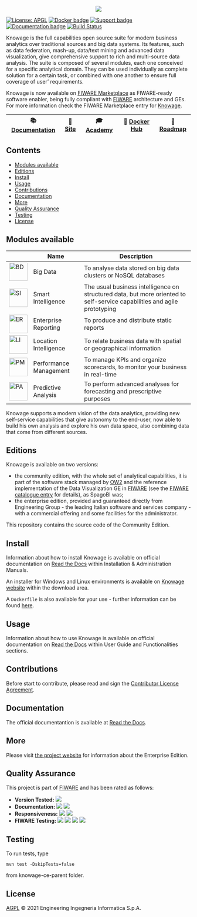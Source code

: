 <p align="center">
<img src="https://www.knowage-suite.com/site/wp-content/uploads/2016/03/KNOWAGE_logo_color.png">
</p>

[![License: APGL](https://img.shields.io/github/license/KnowageLabs/Knowage-Server.svg)](https://opensource.org/licenses/AGPL-3.0)
[![Docker badge](https://img.shields.io/docker/pulls/fiware/knowage-server-docker.svg)](https://hub.docker.com/r/fiware/knowage-server-docker)
[![Support badge](https://nexus.lab.fiware.org/static/badges/stackoverflow/knowage.svg)](https://stackoverflow.com/questions/tagged/fiware-knowage)
<br>
[![Documentation badge](https://img.shields.io/readthedocs/knowage.svg)](https://knowage.rtfd.io/)
[![Build Status](https://travis-ci.com/KnowageLabs/Knowage-Server.svg?branch=master)](https://travis-ci.com/KnowageLabs/Knowage-Server)

Knowage is the full capabilities open source suite for modern business analytics
over traditional sources and big data systems. Its features, such as data
federation, mash-up, data/text mining and advanced data visualization, give
comprehensive support to rich and multi-source data analysis. The suite is
composed of several modules, each one conceived for a specific analytical
domain. They can be used individually as complete solution for a certain task,
or combined with one another to ensure full coverage of user’ requirements.


Knowage is now available on [FIWARE Marketplace](https://marketplace.fiware.org/) 
as FIWARE-ready software enabler, being fully compliant with [FIWARE](https://www.fiware.org/) 
architecture and GEs. For more information check the FIWARE Marketplace entry 
for [Knowage](https://marketplace.fiware.org/pages/solutions/59611fb5573b7cb51c44ef68).

|  :books: [Documentation](http://knowage.rtfd.io/) | :page_facing_up: [Site](https://www.knowage-suite.com/site/home/) | :mortar_board: [Academy](https://fiware-academy.readthedocs.io/en/latest/processing/knowage) | :whale: [Docker Hub](https://hub.docker.com/r/fiware/knowage-server-docker/) | :dart: [Roadmap](https://github.com/KnowageLabs/Knowage-Server/blob/master/ROADMAP.md) |
|---|---|---|---|---|


## Contents

-   [Modules available](#modules-available)
-   [Editions](#editions)
-   [Install](#install)
-   [Usage](#usage)
-   [Contributions](#contributions)
-   [Documentation](#documentation)
-   [More](#More)
-   [Quality Assurance](#quality-assurance)
-   [Testing](#testing)
-   [License](#license)


## Modules available

|                                                                                                                    | Name                   | Description                                                                                                              |
| ------------------------------------------------------------------------------------------------------------------ | ---------------------- | ------------------------------------------------------------------------------------------------------------------------ |
| <img src="http://www.knowage-suite.com/site/wp-content/uploads/2016/03/BD_txt-150x150.png" alt="BD" width="50px"/> | Big Data               | To analyse data stored on big data clusters or NoSQL databases                                                           |
| <img src="http://www.knowage-suite.com/site/wp-content/uploads/2016/03/SI_txt-150x150.png" alt="SI" width="50px"/> | Smart Intelligence     | The usual business intelligence on structured data, but more oriented to self-service capabilities and agile prototyping |
| <img src="http://www.knowage-suite.com/site/wp-content/uploads/2016/03/ER_txt-150x150.png" alt="ER" width="50px"/> | Enterprise Reporting   | To produce and distribute static reports                                                                                 |
| <img src="http://www.knowage-suite.com/site/wp-content/uploads/2018/09/LI_txt-150x150.png" alt="LI" width="50px"/> | Location Intelligence  | To relate business data with spatial or geographical information                                                         |
| <img src="http://www.knowage-suite.com/site/wp-content/uploads/2016/03/PM_txt-150x150.png" alt="PM" width="50px"/> | Performance Management | To manage KPIs and organize scorecards, to monitor your business in real-time                                            |
| <img src="http://www.knowage-suite.com/site/wp-content/uploads/2016/03/PA_txt-150x150.png" alt="PA" width="50px"/> | Predictive Analysis    | To perform advanced analyses for forecasting and prescriptive purposes                                                   |

Knowage supports a modern vision of the data analytics, providing new
self-service capabilities that give autonomy to the end-user, now able to build
his own analysis and explore his own data space, also combining data that come
from different sources.

## Editions

Knowage is available on two versions:

-   the community edition, with the whole set of analytical capabilities, it is
    part of the software stack managed by [OW2](https://www.ow2.org/) and the
    reference implementation of the Data Visualization GE in
    [FIWARE](https://www.fiware.org/) (see the
    [FIWARE catalogue entry](https://catalogue.fiware.org/enablers/data-visualization-knowage)
    for details), as SpagoBI was;
-   the enterprise edition, provided and guaranteed directly from Engineering
    Group - the leading Italian software and services company - with a
    commercial offering and some facilities for the administrator.

This repository contains the source code of the Community Edition.

## Install

Information about how to install Knowage is available on official documentation on [Read the Docs](http://knowage-suite.readthedocs.io/) within Installation & Administration Manuals.

An installer for Windows and Linux environments is available on [Knowage website](https://www.knowage-suite.com) within the download area.

A `Dockerfile` is also available for your use - further information can be found [here](https://github.com/KnowageLabs/Knowage-Server-Docker).

## Usage

Information about how to use Knowage is available on official documentation on [Read the Docs](http://knowage-suite.readthedocs.io/) within User Guide and Functionalities sections.

## Contributions

Before start to contribute, please read and sign the
[Contributor License Agreement](https://www.clahub.com/agreements/KnowageLabs/Knowage-Server).

## Documentation

The official documentantion is available at
[Read the Docs](http://knowage-suite.readthedocs.io/).

## More

Please visit [the project website](http://www.knowage-suite.com) for information
about the Enterprise Edition.

## Quality Assurance

This project is part of [FIWARE](https://fiware.org/) and has been rated as
follows:

-   **Version Tested:**
    ![ ](https://img.shields.io/badge/dynamic/json.svg?label=Version&url=https://fiware.github.io/catalogue/json/knowage.json&query=$.version&colorB=blue)
-   **Documentation:**
    ![ ](https://img.shields.io/badge/dynamic/json.svg?label=Completeness&url=https://fiware.github.io/catalogue/json/knowage.json&query=$.docCompleteness&colorB=blue)
    ![ ](https://img.shields.io/badge/dynamic/json.svg?label=Usability&url=https://fiware.github.io/catalogue/json/knowage.json&query=$.docSoundness&colorB=blue)
-   **Responsiveness:**
    ![ ](https://img.shields.io/badge/dynamic/json.svg?label=Time%20to%20Respond&url=https://fiware.github.io/catalogue/json/knowage.json&query=$.timeToCharge&colorB=blue)
    ![ ](https://img.shields.io/badge/dynamic/json.svg?label=Time%20to%20Fix&url=https://fiware.github.io/catalogue/json/knowage.json&query=$.timeToFix&colorB=blue)
-   **FIWARE Testing:**
    ![ ](https://img.shields.io/badge/dynamic/json.svg?label=Tests%20Passed&url=https://fiware.github.io/catalogue/json/knowage.json&query=$.failureRate&colorB=blue)
    ![ ](https://img.shields.io/badge/dynamic/json.svg?label=Scalability&url=https://fiware.github.io/catalogue/json/knowage.json&query=$.scalability&colorB=blue)
    ![ ](https://img.shields.io/badge/dynamic/json.svg?label=Performance&url=https://fiware.github.io/catalogue/json/knowage.json&query=$.performance&colorB=blue)
    ![ ](https://img.shields.io/badge/dynamic/json.svg?label=Stability&url=https://fiware.github.io/catalogue/json/knowage.json&query=$.stability&colorB=blue)

## Testing

To run tests, type

```console
mvn test -DskipTests=false
```

from knowage-ce-parent folder.

## License

[AGPL](LICENSE) © 2021 Engineering Ingegneria Informatica S.p.A.
